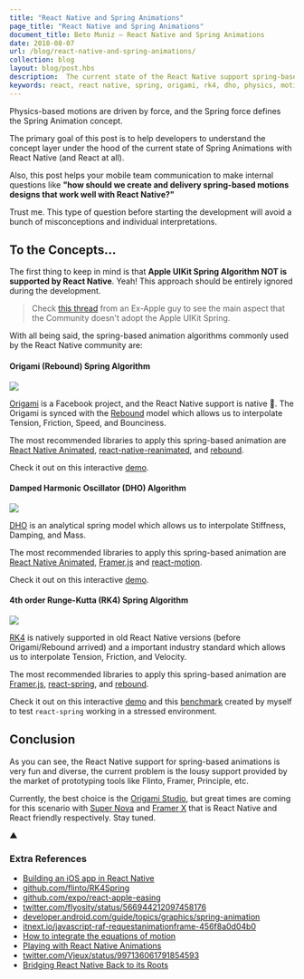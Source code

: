 ```yaml
---
title: "React Native and Spring Animations"
page_title: "React Native and Spring Animations"
document_title: Beto Muniz — React Native and Spring Animations
date: 2018-08-07
url: /blog/react-native-and-spring-animations/
collection: blog
layout: blog/post.hbs
description:  The current state of the React Native support spring-based animations.
keywords: react, react native, spring, origami, rk4, dho, physics, motions, motion designs, animations
---
```


Physics-based motions are driven by force, and the Spring force defines the Spring Animation concept.

The primary goal of this post is to help developers to understand the concept layer under the hood of the current state of Spring Animations with React Native (and React at all).

Also, this post helps your mobile team communication to make internal questions like **"how should we create and delivery spring-based motions designs that work well with React Native?"**

Trust me. This type of question before starting the development will avoid a bunch of misconceptions and individual interpretations.

## To the Concepts...

The first thing to keep in mind is that **Apple UIKit Spring Algorithm NOT is supported by React Native**. Yeah! This approach should be entirely ignored during the development.

> Check [this thread](https://twitter.com/andy_matuschak/status/566736015188963328) from an Ex-Apple guy to see the main aspect that the Community doesn't adopt the Apple UIKit Spring.

With all being said, the spring-based animation algorithms commonly used by the React Native community are:

#### Origami (Rebound) Spring Algorithm
<img src="https://user-images.githubusercontent.com/1680157/43672456-b37c1636-9784-11e8-8573-3b56eadfbacf.gif" style="box-shadow: none" />

[Origami](https://origami.design/) is a Facebook project, and the React Native support is native 🤯. The Origami is synced with the [Rebound](http://facebook.github.io/rebound/) model which allows us to interpolate Tension, Friction, Speed, and Bounciness.

The most recommended libraries to apply this spring-based animation are [React Native Animated](https://facebook.github.io/react-native/docs/animated), [react-native-reanimated](https://github.com/kmagiera/react-native-reanimated), and [rebound](http://facebook.github.io/rebound/).

Check it out on this interactive [demo](http://facebook.github.io/rebound/).

#### Damped Harmonic Oscillator (DHO) Algorithm
<img src="https://user-images.githubusercontent.com/1680157/43672497-792eeb06-9785-11e8-9d07-6864caddc848.gif" style="box-shadow: none" />

[DHO](https://en.wikipedia.org/wiki/Harmonic_oscillator#Damped_harmonic_oscillator) is an analytical spring model which allows us to interpolate Stiffness, Damping, and Mass.

The most recommended libraries to apply this spring-based animation are [React Native Animated](https://facebook.github.io/react-native/docs/animated), [Framer.js](https://github.com/koenbok/Framer) and [react-motion](https://github.com/chenglou/react-motion).

Check it out on this interactive [demo](http://chenglou.github.io/react-motion/demos/demo5-spring-parameters-chooser/).

#### 4th order Runge-Kutta  (RK4) Spring Algorithm
<img src="https://user-images.githubusercontent.com/1680157/43672498-794e1c92-9785-11e8-9a39-c3dec40afdfa.gif" style="box-shadow: none" />

[RK4](http://lpsa.swarthmore.edu/NumInt/NumIntFourth.html) is natively supported in old React Native versions (before Origami/Rebound arrived) and a important industry standard which allows us to interpolate Tension, Friction, and Velocity.

The most recommended libraries to apply this spring-based animation are [Framer.js](https://github.com/koenbok/Framer), [react-spring](https://github.com/drcmda/react-spring), and [rebound](https://github.com/facebook/rebound-js).

Check it out on this interactive [demo](http://stakes.github.io/framerplayground/) and this [benchmark](https://spectrum.chat/thread/64c49333-d105-49bc-9149-61987acf679b) created by myself to test `react-spring` working in a stressed environment.

## Conclusion

As you can see, the React Native support for spring-based animations is very fun and diverse, the current problem is the lousy support provided by the market of prototyping tools like Flinto, Framer, Principle, etc.

Currently, the best choice is the [Origami Studio](https://origami.design/), but great times are coming for this scenario with [Super Nova](https://supernova.studio/) and [Framer X](https://framer.com/x/) that is React Native and React friendly respectively. Stay tuned.

▲

### Extra References

- [Building an iOS app in React Native](https://medium.com/@vdg/building-an-ios-app-in-react-native-3db2f73fe878)
- [github.com/flinto/RK4Spring](https://github.com/flinto/RK4Spring)
- [github.com/expo/react-apple-easing](https://github.com/expo/react-apple-easing)
- [twitter.com/flyosity/status/566944212097458176](https://twitter.com/flyosity/status/566944212097458176)
- [developer.android.com/guide/topics/graphics/spring-animation](https://developer.android.com/guide/topics/graphics/spring-animation)
- [itnext.io/javascript-raf-requestanimationframe-456f8a0d04b0](https://itnext.io/javascript-raf-requestanimationframe-456f8a0d04b0)
- [How to integrate the equations of motion](https://gafferongames.com/post/integration_basics/)
- [Playing with React Native Animations](https://hackernoon.com/playing-with-react-native-animations-d065e7e97391)
- [twitter.com/Vjeux/status/997136061791854593](https://twitter.com/Vjeux/status/997136061791854593)
- [Bridging React Native Back to its Roots](https://www.youtube.com/watch?v=aOWIJ4Mgb2k&feature=youtu.be)
